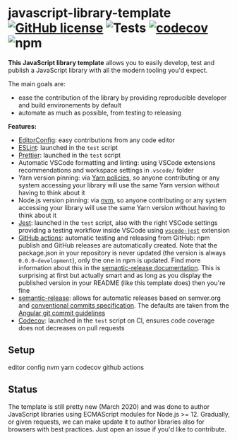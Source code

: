 # javascript-library-template [![GitHub license](https://img.shields.io/github/license/vvo/javascript-library-template?style=flat)](https://github.com/vvo/javascript-library-template/blob/master/LICENSE) ![Tests](https://github.com/vvo/javascript-library-template/workflows/Tests/badge.svg) [![codecov](https://codecov.io/gh/vvo/javascript-library-template/branch/master/graph/badge.svg)](https://codecov.io/gh/vvo/javascript-library-template) ![npm](https://img.shields.io/npm/v/javascript-library-template)

**This JavaScript library template** allows you to easily develop, test and publish a JavaScript library with all the modern tooling you'd expect.

The main goals are:

- ease the contribution of the library by providing reproducible developer and build environements by default
- automate as much as possible, from testing to releasing

**Features:**

- [EditorConfig](https://editorconfig.org/): easy contributions from any code editor
- [ESLint](https://eslint.org/): launched in the `test` script
- [Prettier](https://prettier.io/): launched in the `test` script
- Automatic VSCode formatting and linting: using VSCode extensions recommendations and workspace settings in .`vscode/` folder
- Yarn version pinning: via [Yarn policies](https://classic.yarnpkg.com/en/docs/cli/policies/), so anyone contributing or any system accessing your library will use the same Yarn version without having to think about it
- Node.js version pinning: via [nvm](https://github.com/nvm-sh/nvm), so anyone contributing or any system accessing your library will use the same Yarn version without having to think about it
- [Jest](https://jestjs.io/): launched in the `test` script, also with the right VSCode settings providing a testing workflow inside VSCode using [`vscode-jest`](https://github.com/jest-community/vscode-jest) extension
- [GitHub actions](https://github.com/features/actions): automatic testing and releasing from GitHub: npm publish and GitHub releases are automatically created. Note that the package.json in your repository is never updated (the version is always `0.0.0-development`), only the one in npm is updated. Find more information about this in the [semantic-release documentation](https://semantic-release.gitbook.io/semantic-release/support/faq#why-is-the-package-jsons-version-not-updated-in-my-repository). This is surprising at first but actually smart and as long as you display the published version in your README (like this template does) then you're fine
- [semantic-release](https://semantic-release.gitbook.io/semantic-release/): allows for automatic releases based on semver.org and [conventional commits specification](https://www.conventionalcommits.org/). The defaults are taken from the [Angular git commit guidelines](https://github.com/angular/angular.js/blob/master/DEVELOPERS.md#-git-commit-guidelines)
- [Codecov](https://codecov.io/): launched in the `test` script on CI, ensures code coverage does not decreases on pull requests

## Setup

editor config
nvm
yarn
codecov
github actions

## Status

The template is still pretty new (March 2020) and was done to author JavaScript libraries using ECMAScript modules for Node.js >= 12. Gradually, or given requests, we can make update it to author libraries also for browsers with best practices. Just open an issue if you'd like to contribute.

